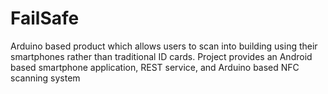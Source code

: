 # FailSafe
Arduino based product which allows users to scan into building using their smartphones rather than traditional ID cards. Project provides an Android based smartphone application, REST service, and Arduino based NFC scanning system 
